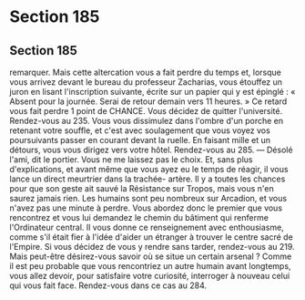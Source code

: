 # Section 185

## Section 185

remarquer. Mais cette altercation vous a fait perdre du temps et,
lorsque vous arrivez devant le bureau du professeur Zacharias,
vous étouffez un juron en lisant l'inscription suivante, écrite sur
un papier qui y est épinglé : « Absent pour la journée. Serai de
retour demain vers 11 heures. » Ce retard vous fait perdre 1 point
de CHANCE. Vous décidez de quitter l'université. Rendez-vous
au 235.
Vous vous dissimulez dans l'ombre d'un porche en retenant votre
souffle, et c'est avec soulagement que vous voyez vos
poursuivants passer en courant devant la ruelle. En faisant mille
et un détours, vous vous dirigez vers votre hôtel. Rendez-vous au
285.
— Désolé l'ami, dit le portier. Vous ne me laissez pas le choix. Et,
sans plus d'explications, et avant même que vous ayez eu le
temps de réagir, il vous lance un direct meurtrier dans la trachée-
artère. Il y a toutes les chances pour que son geste ait sauvé la
Résistance sur Tropos, mais vous n'en saurez jamais rien.
Les humains sont peu nombreux sur Arcadion, et vous n'avez pas
une minute à perdre. Vous abordez donc le premier que vous
rencontrez et vous lui demandez le chemin du bâtiment qui
renferme l'Ordinateur central. Il vous donne ce renseignement
avec enthousiasme, comme s'il était fier à l'idée d'aider un
étranger à trouver le centre sacré de l'Empire. Si vous décidez de
vous y rendre sans tarder, rendez-vous au 219. Mais peut-être
désirez-vous savoir où se situe un certain arsenal ? Comme il est
peu probable que vous rencontriez un autre humain avant
longtemps, vous allez devoir, pour satisfaire votre curiosité,
interroger à nouveau celui qui vous fait face. Rendez-vous dans
ce cas au 284.